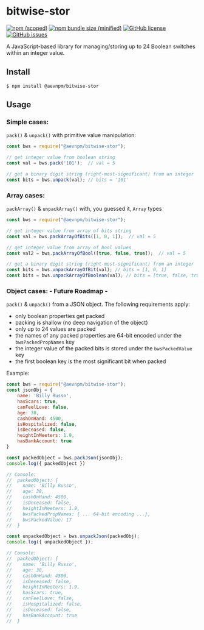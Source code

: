 # bitwise-stor

[![npm (scoped)](https://img.shields.io/npm/v/@aevnpm/bitwise-stor.svg)](https://www.npmjs.com/package/@aevnpm/bitwise-stor)
[![npm bundle size (minified)](https://img.shields.io/bundlephobia/min/@aevnpm/bitwise-stor.svg)](https://www.npmjs.com/package/@aevnpm/bitwise-stor)
[![GitHub license](https://img.shields.io/github/license/anibalvelarde/bitwise-stor.svg)](https://github.com/anibalvelarde/bitwise-stor/blob/master/LICENSE)
[![GitHub issues](https://img.shields.io/github/issues/anibalvelarde/bitwise-stor.svg)](https://github.com/anibalvelarde/bitwise-stor/issues)

A JavaScript-based library for managing/storing up to 24 Boolean switches within an integer value. 

## Install
```
$ npm install @aevnpm/bitwise-stor
```

## Usage
### Simple cases:
`pack()` & `unpack()` with primitive value manipulation:
```js
const bws = require("@aevnpm/bitwise-stor");

// get integer value from boolean string 
const val = bws.pack('101');  // val = 5

// get a binary digit string (right-most-significant) from an integer
const bits = bws.unpack(val); // bits = '101'
```

### Array cases:
`packArray()` & `unpackArray()` with, you guessed it, `Array` types
```js
const bws = require("@aevnpm/bitwise-stor");

// get integer value from array of bits string 
const val = bws.packArrayOfBits([1, 0, 1]);  // val = 5

// get integer value from array of bool values 
const val2 = bws.packArrayOfBool([true, false, true]);  // val = 5

// get a binary digit string (right-most-significant) from an integer
const bits = bws.unpackArrayOfBit(val); // bits = [1, 0, 1]
const bits = bws.unpackArrayOfBoolean(val); // bits = [true, false, true]
```

### Object cases: - Future Roadmap -
`pack()` & `unpack()` from a JSON object. The following requirements apply:
- only boolean properties get packed
- packing is shallow (no deep navigation of the object)
- only up to 24 values are packed
- the names of any packed properties are 64-bit encoded under the `bwsPackedPropNames` key
- the integer value of the packed bits is stored under the `bwsPackedValue` key
- the first boolean key is the most significant bit when packed

Example:
```js
const bws = require("@aevnpm/bitwise-stor");
const jsonObj = {
    name: 'Billy Russo',
    hasScars: true,
    canFeelLove: false,
    age: 38,
    cashOnHand: 4500,
    isHospitalized: false,
    isDeceased: false,
    heightInMeeters: 1.9,
    hasBankAccount: true
}

const packedObject = bws.packJson(jsonObj);
console.log({ packedObject })

// Console:
//  packedObject: {
//    name: 'Billy Russo',
//    age: 38,
//    cashOnHand: 4500,
//    isDeceased: false,
//    heightInMeeters: 1.9,
//    bwsPackedPropNames: { ... 64-bit encoding ...},
//    bwsPackedValue: 17
//  } 

const unpackedObject = bws.unpackJson(packedObj);
console.log({ unpackedObject });

// Console:
//  packedObject: {
//    name: 'Billy Russo',
//    age: 38,
//    cashOnHand: 4500,
//    isDeceased: false,
//    heightInMeeters: 1.9,
//    hasScars: true,
//    canFeelLove: false,
//    isHospitalized: false,
//    isDeceased: false,
//    hasBankAccount: true
//  }
```
